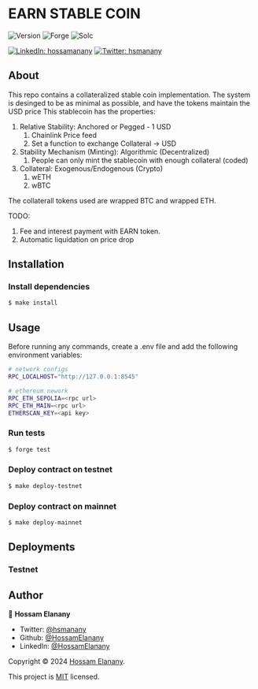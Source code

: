 # EARN STABLE COIN

![Version](https://img.shields.io/badge/version-1.0.0-blue.svg?style=for-the-badge)
![Forge](https://img.shields.io/badge/forge-v0.2.0-blue.svg?style=for-the-badge)
![Solc](https://img.shields.io/badge/solc-v0.8.20-blue.svg?style=for-the-badge)

[![LinkedIn: hossamanany](https://img.shields.io/badge/LinkedIn-0a66c2?style=for-the-badge&logo=LinkedIn&logoColor=f5f5f5)](https://linkedin.com/in/hossamanany)
[![Twitter: hsmanany](https://img.shields.io/badge/@hsmanany?style=for-the-badge&logo=X)](https://twitter.com/hsmanany)


## About
This repo contains a collateralized stable coin implementation. The system is desinged to be as minimal as possible, and have the tokens maintain the USD price
This stablecoin has the properties:

1. Relative Stability: Anchored or Pegged - 1 USD
    1. Chainlink Price feed
    2. Set a function to exchange Collateral -> USD
2. Stability Mechanism (Minting): Algorithmic (Decentralized)
    1. People can only mint the stablecoin with enough collateral (coded)
3. Collateral: Exogenous/Endogenous (Crypto)
    1. wETH
    2. wBTC

The collaterall tokens used are wrapped BTC and wrapped ETH.

TODO:  
1. Fee and interest payment with EARN token.
2. Automatic liquidation on price drop

## Installation

### Install dependencies
```bash
$ make install
```

## Usage
Before running any commands, create a .env file and add the following environment variables:
```bash
# network configs
RPC_LOCALHOST="http://127.0.0.1:8545"

# ethereum nework
RPC_ETH_SEPOLIA=<rpc url>
RPC_ETH_MAIN=<rpc url>
ETHERSCAN_KEY=<api key>

```

### Run tests
```bash
$ forge test
```

### Deploy contract on testnet
```bash
$ make deploy-testnet
```

### Deploy contract on mainnet
```bash
$ make deploy-mainnet
```

## Deployments

### Testnet


## Author

👤 **Hossam Elanany**

* Twitter: [@hsmanany](https://twitter.com/hsmanany)
* Github: [@HossamElanany](https://github.com/hossamanany)
* LinkedIn: [@HossamElanany](https://linkedin.com/in/hossamanany)

Copyright © 2024 [Hossam Elanany](https://github.com/hossamanany).

This project is [MIT](https://github.com/hossamanany/Foundry-Decentralized-Stable-Coin/blob/master/LICENSE) licensed.


